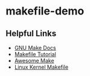 # makefile-demo

## Helpful Links
- [GNU Make Docs](https://www.gnu.org/software/make/manual/html_node/index.html#SEC_Contents)
- [Makefile Tutorial](https://makefiletutorial.com/)
- [Awesome Make](https://github.com/adelarsq/awesome-make)
- [Linux Kernel Makefile](https://git.kernel.org/pub/scm/linux/kernel/git/torvalds/linux.git/tree/Makefile?h=v5.17-rc7)